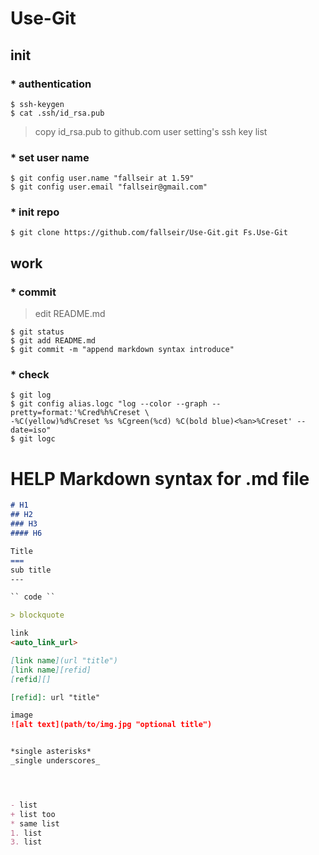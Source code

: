 Use-Git
=======
init
-------
### * authentication 

```
$ ssh-keygen
$ cat .ssh/id_rsa.pub
```

> copy id_rsa.pub to github.com user setting's ssh key list

### * set user name

```
$ git config user.name "fallseir at 1.59"
$ git config user.email "fallseir@gmail.com"
```

### * init repo
```
$ git clone https://github.com/fallseir/Use-Git.git Fs.Use-Git
```

work
------
### * commit
> edit README.md

```
$ git status 
$ git add README.md
$ git commit -m "append markdown syntax introduce"
```
### * check
```
$ git log
$ git config alias.logc "log --color --graph --pretty=format:'%Cred%h%Creset \
-%C(yellow)%d%Creset %s %Cgreen(%cd) %C(bold blue)<%an>%Creset' --date=iso" 
$ git logc
```




HELP Markdown syntax for .md file
====
``` Markdown syntax for .md file 
# H1
## H2
### H3
#### H6

Title
===
sub title
---

`` code ``

> blockquote

link
<auto_link_url>

[link name](url "title")
[link name][refid]
[refid][]

[refid]: url "title"

image
![alt text](path/to/img.jpg "optional title")


*single asterisks*
_single underscores_




- list
+ list too
* same list
1. list
3. list

```

